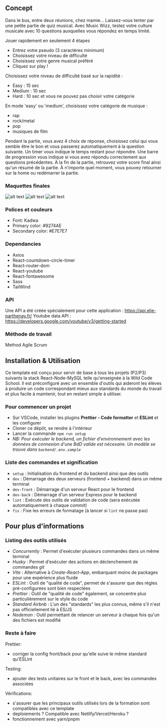 ## Concept
Dans le bus, entre deux réunions, chez mamie… Laissez-vous tenter par une petite partie de quiz musical. Avec Music Wizz, testez votre culture musicale avec 10 questions auxquelles vous répondez en temps limité.

Jouer rapidement en seulement 4 étapes
 - Entrez votre pseudo (3 caractères minimum)
 - Choisissez votre niveau de difficulté
 - Choisissez votre genre musical préféré
 - Cliquez sur play !

Choisissez votre niveau de difficulté basé sur la rapidité :
 - Easy : 15 sec
 - Medium : 10 sec
 - Hard : 10 sec et vous ne pouvez pas choisir votre catégorie

En mode 'easy' ou 'medium', choisissez votre catégorie de musique :
 - rap
 - rock/metal
 - pop
 - musiques de film

Pendant la partie, vous avez 4 choix de réponse, choisissez celui qui vous semble être le bon et vous passerez automatiquement à la question suivante.
Un timer vous indique le temps restant pour répondre.
Une barre de progression vous indique si vous avez répondu correctement aux questions précédentes.
À la fin de la partie, retrouvez votre score final ainsi qu'un résumé de la partie.
À n'importe quel moment, vous pouvez retourner sur la home ou redémarrer la partie. 

### Maquettes finales

![alt text](./frontend/src/assets/wireframes/P2%20home.png)
![alt text](./frontend/src/assets/wireframes/P2%20quizz.png)
![alt text](./frontend/src/assets/wireframes/P2%20score.png)

### Polices et couleurs

- Font: Kadwa
- Primary color: #9274AE
- Secondary color: #E7E7E7

### Dependancies
 - Axios
 - React-countdown-circle-timer
 - React-router-dom
 - React-youtube
 - React-fontawesome
 - Sass
 - TailWind

### API
Une API a été créée spécialement pour cette application : 
https://api.elie-parthenay.fr/
Youtube data API : 
https://developers.google.com/youtube/v3/getting-started

### Méthode de travail 
Method Agile Scrum

## Installation & Utilisation

Ce template est conçu pour servir de base à tous les projets (P2/P3) suivants la stack React-Node-MySQL telle qu'enseignée à la Wild Code School. Il est préconfiguré avec un ensemble d'outils qui aideront les élèves à produire un code correspondant mieux aux standards du monde du travail et plus facile à maintenir, tout en restant simple à utiliser.

### Pour commencer un projet

- Sur VSCode, installer les plugins **Prettier - Code formatter** et **ESLint** et les configurer
- Cloner ce dépôt, se rendre à l'intérieur
- Lancer la commande `npm run setup`
- _NB: Pour exécuter le backend, un fichier d'environnement avec les données de connexion d'une BdD valide est nécesaire. Un modèle se trouve dans `backend/.env.sample`_

### Liste des commandes et signification

- `setup` : Initialisation du frontend et du backend ainsi que des outils
- `dev` : Démarrage des deux serveurs (frontend + backend) dans un même terminal
- `dev-front` : Démarrage d'un serveur React pour le frontend
- `dev-back` : Démarrage d'un serveur Express pour le backend
- `lint` : Exécute des outils de validation de code (sera exécutée automatiquement à chaque _commit_)
- `fix` : Fixe les erreurs de formatage (à lancer si `lint` ne passe pas)

## Pour plus d'informations

### Listing des outils utilisés

- _Concurrently_ : Permet d'exécuter plusieurs commandes dans un même terminal
- _Husky_ : Permet d'exécuter des actions en déclenchement de commandes _git_
- _Vite_ : Alternative à _Create-React-App_, embarquant moins de packages pour une expérience plus fluide
- _ESLint_ : Outil de "qualité de code", permet de s'assurer que des règles pré-configurées sont bien respectées
- _Prettier_ : Outil de "qualité de code" également, se concentre plus particulièrement sur le style du code
- _Standard Airbnb_ : L'un des "standards" les plus connus, même s'il n'est pas officiellement lié à ES/JS
- _Nodemon_ : Outil permettant de relancer un serveur à chaque fois qu'un des fichiers est modifié

### Reste à faire

Prettier:

- corriger la config front/back pour qu'elle suive le même standard qu'ESLint

Testing:

- ajouter des tests unitaires sur le front et le back, avec les commandes associées

Vérifications:

- s'assurer que les principaux outils utilisés lors de la formation sont compatibles avec ce template
- deploiements ? Compatible avec Netlify/Vercel/Heroku ?
- fonctionnement avec yarn/pnpm
